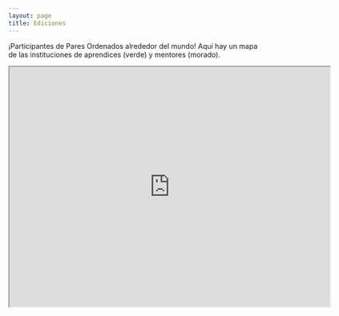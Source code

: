```yaml
---
layout: page
title: Ediciones
---
```


¡Participantes de Pares Ordenados alrededor del mundo! Aquí hay un mapa de las instituciones de aprendices (verde) y mentores (morado).

<iframe src="https://www.google.com/maps/d/u/0/embed?mid=17gvVo-n7jUESZIj9mvyw8PyEfcYkHHQ&ehbc=2E312F" width="640" height="480"></iframe>